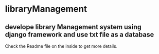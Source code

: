 # libraryManagement
<h2>develope library Management system using django framework and use txt file as a database</h2>
Check the Readme file on the inside to get more details.

